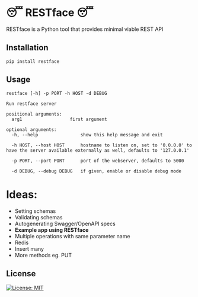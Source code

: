# 😴 RESTface 😴

RESTface is a Python tool that provides minimal viable REST API

## Installation

```pip install restface```

## Usage

```
restface [-h] -p PORT -h HOST -d DEBUG

Run restface server

positional arguments:
  arg1                  first argument

optional arguments:
  -h, --help                show this help message and exit
  
  -h HOST, --host HOST      hostname to listen on, set to '0.0.0.0' to have the server available externally as well, defaults to '127.0.0.1'
  
  -p PORT, --port PORT      port of the webserver, defaults to 5000
  
  -d DEBUG, --debug DEBUG   if given, enable or disable debug mode
```

# Ideas:

- Setting schemas
- Validating schemas
- Autogenerating Swagger/OpenAPI specs
- **Example app using RESTface**
- Multiple operations with same parameter name
- Redis
- Insert many
- More methods eg. PUT

## License

[![License: MIT](https://img.shields.io/badge/License-MIT-yellow.svg)](https://opensource.org/licenses/MIT)
